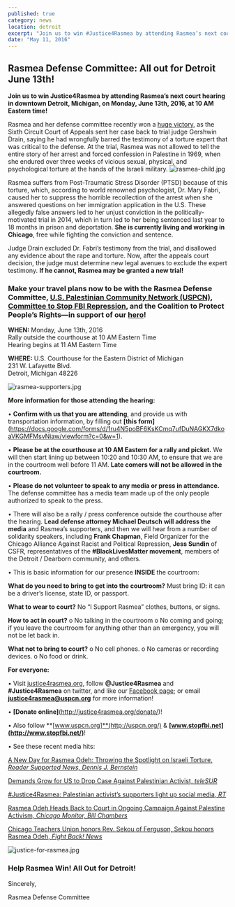 ```yaml
---
published: true
category: news
location: detroit
excerpt: "Join us to win #Justice4Rasmea by attending Rasmea’s next court hearing in downtown Detroit, Michigan, on Monday, June 13th, 2016, at 10 AM Eastern time!"
date: "May 11, 2016"
---
```

## Rasmea Defense Committee: All out for Detroit June 13th! 

**Join us to win Justice4Rasmea by attending Rasmea’s next court hearing in downtown Detroit, Michigan, on Monday, June 13th, 2016, at 10 AM Eastern time!**

Rasmea and her defense committee recently won a [huge victory](http://justice4rasmea.org/news/2016/02/26/Rasmea-Defense-Committee-celebrating-today-planning-next-steps/), as the Sixth Circuit Court of Appeals sent her case back to trial judge Gershwin Drain, saying he had wrongfully barred the testimony of a torture expert that was critical to the defense. At the trial, Rasmea was not allowed to tell the entire story of her arrest and forced confession in Palestine in 1969, when she endured over three weeks of vicious sexual, physical, and psychological torture at the hands of the Israeli military. ![rasmea-child.jpg]({{site.baseurl}}/assets/img/rasmea-child.jpg)


Rasmea suffers from Post-Traumatic Stress Disorder (PTSD) because of this torture, which, according to world renowned psychologist, Dr. Mary Fabri, caused her to suppress the horrible recollection of the arrest when she answered questions on her immigration application in the U.S. These allegedly false answers led to her unjust conviction in the politically-motivated trial in 2014, which in turn led to her being sentenced last year to 18 months in prison and deportation. **She is currently living and working in Chicago**, free while fighting the conviction and sentence.

Judge Drain excluded Dr. Fabri’s testimony from the trial, and disallowed any evidence about the rape and torture.  Now, after the appeals court decision, the judge must determine new legal avenues to exclude the expert testimony.  **If he cannot, Rasmea may be granted a new trial!** 

### Make your travel plans now to be with the Rasmea Defense Committee, [U.S. Palestinian Community Network (USPCN)](http://uspcn.org/), [Committee to Stop FBI Repression](http://www.stopfbi.net/), and the Coalition to Protect People’s Rights—in support of our [hero](http://justice4rasmea.org/about/)!

**WHEN:** Monday, June 13th, 2016
<br>Rally outside the courthouse at 10 AM Eastern Time 
<br>Hearing begins at 11 AM Eastern Time 

**WHERE:** U.S. Courthouse for the Eastern District of Michigan
<br>231 W. Lafayette Blvd.
<br>Detroit, Michigan 48226

![rasmea-supporters.jpg]({{site.baseurl}}/assets/img/rasmea-supporters.jpg)

**More information for those attending the hearing:**

•	**Confirm with us that you are attending**, and provide us with transportation information, by filling out **[this form]**(https://docs.google.com/forms/d/1ru4N5poBF6KsKCmq7ufDuNAGKX7dkoaVKGMFMsvNiaw/viewform?c=0&w=1).

•	**Please be at the courthouse at 10 AM Eastern for a rally and picket.** We will then start lining up between 10:20 and 10:30 AM, to ensure that we are in the courtroom well before 11 AM. **Late comers will not be allowed in the courtroom.**

•	**Please do not volunteer to speak to any media or press in attendance.** The defense committee has a media team made up of the only people authorized to speak to the press.

•	There will also be a rally / press conference outside the courthouse after the hearing. **Lead defense attorney Michael Deutsch will address the media** and Rasmea’s supporters, and then we will hear from a number of solidarity speakers, including **Frank Chapman**, Field Organizer for the Chicago Alliance Against Racist and Political Repression, **Jess Sundin** of CSFR, representatives of the **#BlackLivesMatter movement**, members of the Detroit / Dearborn community, and others.

•	This is basic information for our presence **INSIDE** the courtroom: 

**What do you need to bring to get into the courtroom?** Must bring ID: it can be a driver’s license, state ID, or passport.

**What to wear to court?**  No “I Support Rasmea” clothes, buttons, or signs.

**How to act in court?**
	o	No talking in the courtroom
	o	No coming and going; if you leave the courtroom for anything other than an emergency, you will not be let back in.

**What not to bring to court?**
	o	No cell phones.
	o	No cameras or recording devices.
	o	No food or drink.

**For everyone:**

•	Visit [justice4rasmea.org](http://justice4rasmea.org/), follow **@Justice4Rasmea** and **#Justice4Rasmea** on twitter, and like our [Facebook page](https://www.facebook.com/Free-Rasmea-Now-678264732186412); or email **justice4rasmea@uspcn.org** for more information!

•	**[Donate online]**(http://justice4rasmea.org/donate/)! 

•	Also follow **[www.uspcn.org]**(http://uspcn.org/)  & **[www.stopfbi.net](http://www.stopfbi.net/)**!

•	See these recent media hits:

[A New Day for Rasmea Odeh: Throwing the Spotlight on Israeli Torture, _Reader Supported News, Dennis J. Bernstein_](http://readersupportednews.org/opinion2/277-75/36119-a-new-day-for-rasmea-odeh-throwing-the-spotlight-on-israeli-torture)

[Demands Grow for US to Drop Case Against Palestinian Activist, _teleSUR_](http://www.telesurtv.net/english/news/Supporters-Campaign-to-Free-US-Palestinian-Activist-Rasmea-Odeh-20160128-0005.html)

[#Justice4Rasmea: Palestinian activist’s supporters light up social media, _RT_](https://www.rt.com/news/330533-palestinian-activist-trial-us-israel/)

[Rasmea Odeh Heads Back to Court in Ongoing Campaign Against Palestine Activism, _Chicago Monitor, Bill Chambers_](http://chicagomonitor.com/2016/04/rasmea-odeh-heads-back-to-court-in-ongoing-campaign-against-palestine-activism/)

[Chicago Teachers Union honors Rev. Sekou of Ferguson, Sekou honors Rasmea Odeh, _Fight Back! News_](http://www.fightbacknews.org/2016/1/20/chicago-teachers-union-honors-rev-sekou-ferguson-sekou-honors-rasmea-odeh)

![justice-for-rasmea.jpg]({{site.baseurl}}/assets/img/justice-for-rasmea.jpg)

### Help Rasmea Win! All Out for Detroit!

Sincerely,

Rasmea Defense Committee
